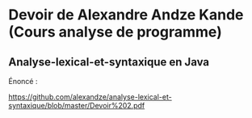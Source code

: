 # Devoir de Alexandre Andze Kande (Cours analyse de programme)
## Analyse-lexical-et-syntaxique en Java

Énoncé :

https://github.com/alexandze/analyse-lexical-et-syntaxique/blob/master/Devoir%202.pdf
